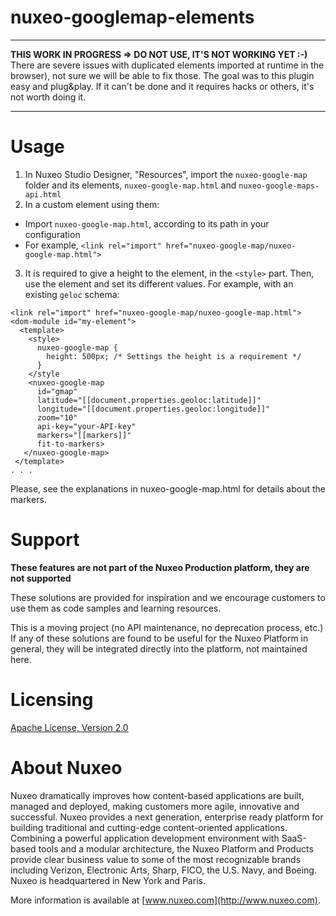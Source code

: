 # nuxeo-googlemap-elements

<hr>

**THIS WORK IN PROGRESS => DO NOT USE, IT'S NOT WORKING YET :-)**<br>
There are severe issues with duplicated elements imported at runtime in the browser), not sure we will be able to fix those. The goal was to this plugin easy and plug&play. If it can't be done and it requires hacks or others, it's not worth doing it.

<hr>


# Usage

1. In Nuxeo Studio Designer, "Resources", import the `nuxeo-google-map` folder and its elements, `nuxeo-google-map.html` and `nuxeo-google-maps-api.html`
2. In a custom element using them:
  * Import `nuxeo-google-map.html`, according to its path in your configuration
  * For example, `<link rel="import" href="nuxeo-google-map/nuxeo-google-map.html">`
3. It is required to give a height to the element, in the `<style>` part. Then, use the element and set its different values. For example, with an existing `geloc` schema:

```
<link rel="import" href="nuxeo-google-map/nuxeo-google-map.html">
<dom-module id="my-element">
  <template>
    <style>
	  nuxeo-google-map {
		height: 500px; /* Settings the height is a requirement */
	  }
    </style
	<nuxeo-google-map
      id="gmap"
      latitude="[[document.properties.geoloc:latitude]]"
      longitude="[[document.properties.geoloc:longitude]]"
      zoom="10"
      api-key="your-API-key"
      markers="[[markers]]"
      fit-to-markers>
   </nuxeo-google-map>
 </template>
. . .
```

Please, see the explanations in nuxeo-google-map.html for details about the markers.


# Support

**These features are not part of the Nuxeo Production platform, they are not supported**

These solutions are provided for inspiration and we encourage customers to use them as code samples and learning resources.

This is a moving project (no API maintenance, no deprecation process, etc.) If any of these solutions are found to be useful for the Nuxeo Platform in general, they will be integrated directly into the platform, not maintained here.

# Licensing

[Apache License, Version 2.0](http://www.apache.org/licenses/LICENSE-2.0)

# About Nuxeo

Nuxeo dramatically improves how content-based applications are built, managed and deployed, making customers more agile, innovative and successful. Nuxeo provides a next generation, enterprise ready platform for building traditional and cutting-edge content-oriented applications. Combining a powerful application development environment with SaaS-based tools and a modular architecture, the Nuxeo Platform and Products provide clear business value to some of the most recognizable brands including Verizon, Electronic Arts, Sharp, FICO, the U.S. Navy, and Boeing. Nuxeo is headquartered in New York and Paris.

More information is available at [www.nuxeo.com](http://www.nuxeo.com).  

